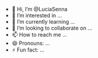 - 👋 Hi, I’m @LuciaSenna
- 👀 I’m interested in ...
- 🌱 I’m currently learning ...
- 💞️ I’m looking to collaborate on ...
- 📫 How to reach me ...
- 😄 Pronouns: ...
- ⚡ Fun fact: ...

<!---
LuciaSenna/LuciaSenna is a ✨ special ✨ repository because its `README.md` (this file) appears on your GitHub profile.
You can click the Preview link to take a look at your changes.
--->
